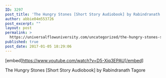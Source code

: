 ```yaml
---
ID: 3297
post_title: 'The Hungry Stones [Short Story Audiobook] by Rabindranath Tagore'
author: abbie04m553726
post_excerpt: ""
layout: post
permalink: >
  https://universalflowuniversity.com/uncategorized/the-hungry-stones-short-story-audiobook-by-rabindranath-tagore/
published: true
post_date: 2017-01-05 18:29:06
---
```

[embed]https://www.youtube.com/watch?v=D5-Xiq3EPAU[/embed]<br>
<p>The Hungry Stones [Short Story Audiobook] by Rabindranath Tagore</p>